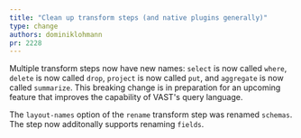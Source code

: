 ```yaml
---
title: "Clean up transform steps (and native plugins generally)"
type: change
authors: dominiklohmann
pr: 2228
---
```


Multiple transform steps now have new names: `select` is now called `where`,
`delete` is now called `drop`, `project` is now called `put`, and `aggregate` is
now called `summarize`. This breaking change is in preparation for an upcoming
feature that improves the capability of VAST's query language.

The `layout-names` option of the `rename` transform step was renamed `schemas`.
The step now additonally supports renaming `fields`.
